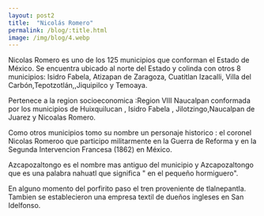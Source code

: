 ```yaml
---
layout: post2
title:  "Nicolás Romero"
permalink: /blog/:title.html
image: /img/blog/4.webp
---
```


Nicolas Romero es uno de los 125 municipios que conforman el Estado de México. Se encuentra ubicado al norte del Estado y colinda con otros 8 municipios: Isidro Fabela, Atizapan de Zaragoza, Cuatitlan Izacalli, Villa del Carbón,Tepotzotlán,,Jiquipilco y Temoaya.

Pertenece a la region socioeconomica :Region VIII Naucalpan conformada por los municipios de  Huixquilucan , Isidro Fabela , Jilotzingo,Naucalpan de Juarez y Nicoalas Romero.

Como otros municipios tomo su nombre un personaje historico : el coronel Nicolas Romeroo que participo militarmente en la Guerra de Reforma  y en la Segunda Intervencion Francesa (1862) en México.

Azcapozaltongo es el nombre mas antiguo del municipio y Azcapozaltongo que es una palabra nahuatl que significa " en el pequeño hormiguero".

En alguno momento del porfirito paso el tren proveniente de tlalnepantla. Tambien se establecieron una empresa textil de dueños ingleses en San Idelfonso.